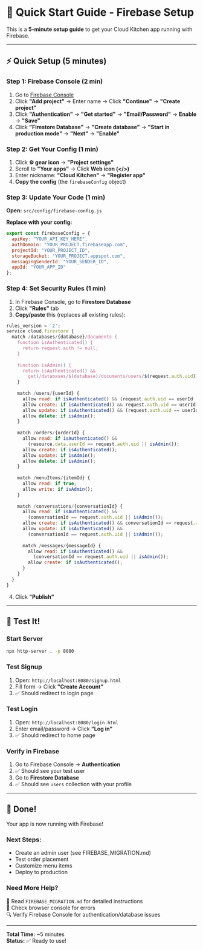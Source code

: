 # 🚀 Quick Start Guide - Firebase Setup

This is a **5-minute setup guide** to get your Cloud Kitchen app running with Firebase.

---

## ⚡ Quick Setup (5 minutes)

### Step 1: Firebase Console (2 min)

1. Go to [Firebase Console](https://console.firebase.google.com/)
2. Click **"Add project"** → Enter name → Click **"Continue"** → **"Create project"**
3. Click **"Authentication"** → **"Get started"** → **"Email/Password"** → **Enable** → **"Save"**
4. Click **"Firestore Database"** → **"Create database"** → **"Start in production mode"** → **"Next"** → **"Enable"**

### Step 2: Get Your Config (1 min)

1. Click **⚙️ gear icon** → **"Project settings"**
2. Scroll to **"Your apps"** → Click **Web icon (</>)**
3. Enter nickname: **"Cloud Kitchen"** → **"Register app"**
4. **Copy the config** (the `firebaseConfig` object)

### Step 3: Update Your Code (1 min)

**Open:** `src/config/firebase-config.js`

**Replace with your config:**
```javascript
export const firebaseConfig = {
  apiKey: "YOUR_API_KEY_HERE",
  authDomain: "YOUR_PROJECT.firebaseapp.com",
  projectId: "YOUR_PROJECT_ID",
  storageBucket: "YOUR_PROJECT.appspot.com",
  messagingSenderId: "YOUR_SENDER_ID",
  appId: "YOUR_APP_ID"
};
```

### Step 4: Set Security Rules (1 min)

1. In Firebase Console, go to **Firestore Database**
2. Click **"Rules"** tab
3. **Copy/paste** this (replaces all existing rules):

```javascript
rules_version = '2';
service cloud.firestore {
  match /databases/{database}/documents {
    function isAuthenticated() {
      return request.auth != null;
    }
    
    function isAdmin() {
      return isAuthenticated() && 
        get(/databases/$(database)/documents/users/$(request.auth.uid)).data.role == 'admin';
    }
    
    match /users/{userId} {
      allow read: if isAuthenticated() && (request.auth.uid == userId || isAdmin());
      allow create: if isAuthenticated() && request.auth.uid == userId;
      allow update: if isAuthenticated() && (request.auth.uid == userId || isAdmin());
      allow delete: if isAdmin();
    }
    
    match /orders/{orderId} {
      allow read: if isAuthenticated() && 
        (resource.data.userId == request.auth.uid || isAdmin());
      allow create: if isAuthenticated();
      allow update: if isAdmin();
      allow delete: if isAdmin();
    }
    
    match /menuItems/{itemId} {
      allow read: if true;
      allow write: if isAdmin();
    }
    
    match /conversations/{conversationId} {
      allow read: if isAuthenticated() && 
        (conversationId == request.auth.uid || isAdmin());
      allow create: if isAuthenticated() && conversationId == request.auth.uid;
      allow update: if isAuthenticated() && 
        (conversationId == request.auth.uid || isAdmin());
      
      match /messages/{messageId} {
        allow read: if isAuthenticated() && 
          (conversationId == request.auth.uid || isAdmin());
        allow create: if isAuthenticated();
      }
    }
  }
}
```

4. Click **"Publish"**

---

## 🧪 Test It!

### Start Server
```bash
npx http-server . -p 8080
```

### Test Signup
1. Open: `http://localhost:8080/signup.html`
2. Fill form → Click **"Create Account"**
3. ✅ Should redirect to login page

### Test Login
1. Open: `http://localhost:8080/login.html`
2. Enter email/password → Click **"Log in"**
3. ✅ Should redirect to home page

### Verify in Firebase
1. Go to Firebase Console → **Authentication**
2. ✅ Should see your test user
3. Go to **Firestore Database**
4. ✅ Should see `users` collection with your profile

---

## 🎉 Done!

Your app is now running with Firebase! 

### Next Steps:
- Create an admin user (see FIREBASE_MIGRATION.md)
- Test order placement
- Customize menu items
- Deploy to production

### Need More Help?
📖 Read `FIREBASE_MIGRATION.md` for detailed instructions  
🐛 Check browser console for errors  
🔍 Verify Firebase Console for authentication/database issues

---

**Total Time:** ~5 minutes  
**Status:** ✅ Ready to use!
